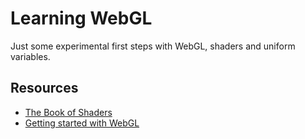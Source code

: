 # Learning WebGL

Just some experimental first steps with WebGL, shaders and uniform variables.

## Resources
- [The Book of Shaders](https://thebookofshaders.com/)
- [Getting started with WebGL](https://developer.mozilla.org/en-US/docs/Web/API/WebGL_API/Tutorial/Getting_started_with_WebGL)